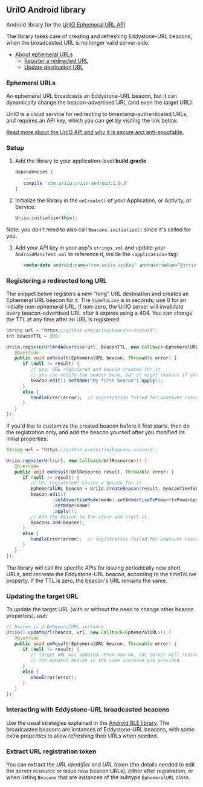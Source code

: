 ## UriIO Android library

Android library for the [UriIO Ephemeral URL API](https://api.uriio.com/api)

The library takes care of creating and refreshing Eddystone-URL beacons, when the broadcasted URL is no longer valid server-side.

- [About ephemeral URLs](#ephemeral-urls)
   * [Register a redirected URL](#registering-a-redirected-long-url)
   * [Update destination URL](#updating-the-target-url)


### Ephemeral URLs

An ephemeral URL broadcasts an Eddystone-URL beacon, but it can dynamically change the beacon-advertised URL (and even the target URL).

UriIO is a cloud service for redirecting to timestamp-authenticated URLs, and requires an API key, which you can get by visiting the link below.

[Read more about the UriIO API and why it is secure and anti-spoofable.](https://uriio.com)

### Setup

1. Add the library to your application-level **build.gradle**

   ```groovy
   dependencies {
      ...
      compile 'com.uriio:uriio-android:1.0.0'
   }
   ```

2. Initialize the library in the `onCreate()` of your Application, or Activity, or Service:

   ```java
   Uriio.initialize(this);
   ```

Note: you don't need to also call `Beacons.initialize()` since it's called for you.

3. Add your API key in your app's `strings.xml` and update your `AndroidManifest.xml` to reference it, inside the `<application>` tag:
 
   ```xml
      <meta-data android:name="com.uriio.apiKey" android:value="@string/uriio_api_key" />
   ```

### Registering a redirected long URL

The snippet below registers a new "long" URL destination and creates an Ephemeral URL beacon for it.
The `timeToLive` is in seconds; use 0 for an initially non-ephemeral URL. If non-zero,
the UriIO server will invalidate every beacon-advertised URL after it expires using a 404.
You can change the TTL at any time after an URL is registered


```java
String url = 'https://github.com/uriio/beacons-android';
int beaconTTL = 300;

Uriio.registerUrlAndAdvertise(url, beaconTTL, new Callback<EphemeralURL>() {
   @Override
   public void onResult(EphemeralURL beacon, Throwable error) {
      if (null != result) {
         // yey, URL registered and beacon created for it
         // you can modify the beacon here, but it might restart if you change TTL, TX power, or mode
         beacon.edit().setName("My first beacon").apply();
      }
      else {
         handleError(error);  // registration failed for whatever reason
      }
   }
});
```

If you'd like to customize the created beacon before it first starts, then do the registration
only, and add the beacon yourself after you modified its initial properties:

```java
String url = 'https://github.com/uriio/beacons-android';

Uriio.registerUrl(url, new Callback<UrlResource>() {
   @Override
   public void onResult(UrlResource result, Throwable error) {
      if (null != result) {
         // URL registered! Create a beacon for it
         EphemeralURL beacon = Uriio.createBeacon(result, beaconTimeToLive);
         beacon.edit()
                 .setAdvertiseMode(mode).setAdvertiseTxPower(txPowerLevel)
                 .setName(name)
                 .apply();
         // Add the beacon to the store and start it
         Beacons.add(beacon);
      }
      else {
         handleError(error);  // registration failed for whatever reason
      }
   }
});
```

The library will call the specific APIs for issuing periodically new short URLs, and recreate the Eddystone-URL beacon, according to the timeToLive property. If the TTL is zero, the beacon's URL remains the same.

### Updating the target URL

To update the target URL (with or without the need to change other beacon properties), use:

```java
// beacon is a EphemeralURL instance
Uriio().updateUrl(beacon, url, new Callback<EphemeralURL>() {
   @Override
   public void onResult(EphemeralURL beacon, Throwable error) {
      if (null != result) {
         // target URL was updated. From now on, the server will redirect to the new URL.
         // the updated beacon is the same instance you provided
      }
      else {
         showError(error);
      }
   }
});
```

### Interacting with Eddystone-URL broadcasted beacons

Use the usual strategies explained in the [Android BLE library](https://github.com/uriio/beacons-android). The broadcasted beacons are instances
of Eddystone-URL beacons, with some extra properties to allow refreshing their URLs when needed.

### Extract URL registration token

You can extract the *URL identifier* and *URL token* (the details needed to edit the server resource or issue new beacon URLs),
either after registration, or when listing `Beacons` that are instances of the subtype `EphemeralURL` class.